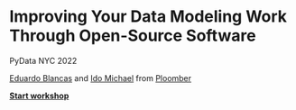 # Improving Your Data Modeling Work Through Open-Source Software

PyData NYC 2022

[Eduardo Blancas](https://www.linkedin.com/in/edublancas/) and [Ido Michael](https://www.linkedin.com/in/ido-michael/) from [Ploomber](https://ploomber.io/)

**[Start workshop](https://binder.ploomber.io/v2/gh/ploomber/binder-env/main?urlpath=git-pull%3Frepo%3Dhttps%253A%252F%252Fgithub.com%252Fploomber%252Fpydata-nyc-22%26urlpath%3Dlab%252Ftree%252Fpydata-nyc-22%252Fworkshop.ipynb%26branch%3Dmain)**
